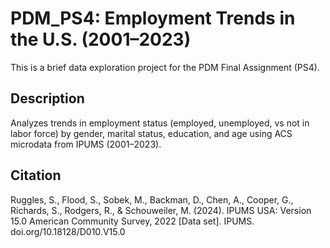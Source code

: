 # PDM_PS4: Employment Trends in the U.S. (2001–2023)
This is a brief data exploration project for the PDM Final Assignment (PS4).

## Description
Analyzes trends in employment status (employed, unemployed, vs not in labor force) by gender, marital status, education, and age using ACS microdata from IPUMS (2001–2023).

## Citation
Ruggles, S., Flood, S., Sobek, M., Backman, D., Chen, A., Cooper, G., Richards, S., Rodgers, R., & Schouweiler, M. (2024). IPUMS USA: Version 15.0 American Community Survey, 2022 [Data set]. IPUMS. doi.org/10.18128/D010.V15.0
